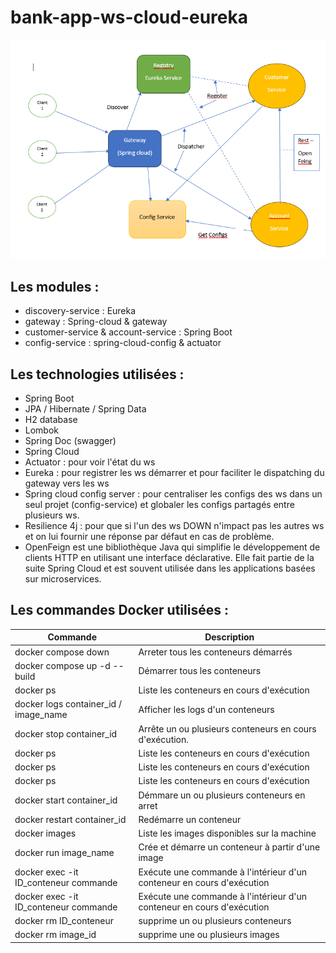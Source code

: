 # bank-app-ws-cloud-eureka
![ban-app schema](schema.PNG)

## Les modules : 

- discovery-service : Eureka
- gateway : Spring-cloud & gateway
- customer-service & account-service : Spring Boot
- config-service : spring-cloud-config & actuator

## Les technologies utilisées : 

  - Spring Boot
  - JPA / Hibernate / Spring Data
  - H2 database
  - Lombok
  - Spring Doc (swagger)
  - Spring Cloud
  - Actuator : pour voir l'état du ws
  - Eureka : pour registrer les ws démarrer et pour faciliter le dispatching du gateway vers les ws
  - Spring cloud config server : pour centraliser les configs des ws dans un seul projet (config-service) et globaler les configs partagés entre plusieurs ws.
  - Resilience 4j : pour que si l'un des ws DOWN n'impact pas les autres ws et on lui fournir une réponse par défaut en cas de problème.
  - OpenFeign est une bibliothèque Java qui simplifie le développement de clients HTTP en utilisant une interface déclarative. Elle fait partie de la suite Spring Cloud et est souvent utilisée dans les applications basées sur microservices.

## Les commandes Docker utilisées : 

| Commande          | Description               |
| ----------------- | ------------------------- |
| docker compose down | Arreter tous les conteneurs démarrés |
| docker compose up -d --build | Démarrer tous les conteneurs  |
| docker ps     | Liste les conteneurs en cours d'exécution   |
| docker logs container_id / image_name     | Afficher les logs d'un conteneurs   |
| docker stop container_id     | Arrête un ou plusieurs conteneurs en cours d'exécution.   |
| docker ps     | Liste les conteneurs en cours d'exécution   |
| docker ps     | Liste les conteneurs en cours d'exécution   |
| docker ps     | Liste les conteneurs en cours d'exécution   |
| docker start container_id | Démmare un ou plusieurs conteneurs en arret |
| docker restart container_id | Redémarre un conteneur|
| docker images | Liste les images disponibles sur la machine|
| docker run image_name | Crée et démarre un conteneur à partir d'une image|
| docker exec -it ID_conteneur commande | Exécute une commande à l'intérieur d'un conteneur en cours d'exécution|
| docker exec -it ID_conteneur commande | Exécute une commande à l'intérieur d'un conteneur en cours d'exécution|
| docker rm ID_conteneur | supprime un ou plusieurs conteneurs|
| docker rm image_id | supprime une ou plusieurs images|
